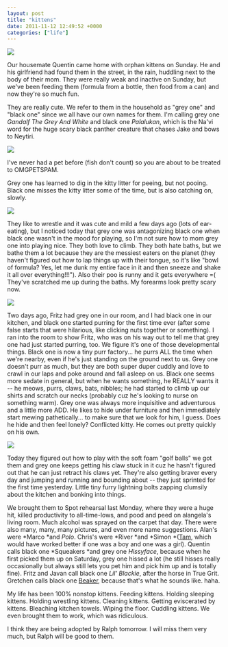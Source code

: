 ```yaml
---
layout: post
title: "kittens"
date: 2011-11-12 12:49:52 +0000
categories: ["life"]
---
```


![](https://judytuna.com/files/2011/11/2011-11-06_14-36-26_783-300x225.jpg)

Our housemate Quentin came home with orphan kittens on Sunday. He and his girlfriend had found them in the street, in the rain, huddling next to the body of their mom. They were really weak and inactive on Sunday, but we've been feeding them (formula from a bottle, then food from a can) and now they're so much fun.

They are really cute. We refer to them in the household as "grey one" and "black one" since we all have our own names for them. I'm calling grey one *Gandalf The Grey And White* and black one *Palalukan*, which is the Na'vi word for the huge scary black panther creature that chases Jake and bows to Neytiri. 

![](https://judytuna.com/files/2011/11/303041_10150347790913244_547943243_8290099_2078168484_n-300x225.jpg)

I've never had a pet before (fish don't count) so you are about to be treated to OMGPETSPAM. 

Grey one has learned to dig in the kitty litter for peeing, but not pooing. Black one misses the kitty litter some of the time, but is also catching on, slowly. 

![](https://judytuna.com/files/2011/11/386129_10150349077733244_547943243_8297604_1165503445_n-300x225.jpg)

They like to wrestle and it was cute and mild a few days ago (lots of ear-eating), but I noticed today that grey one was antagonizing black one when black one wasn't in the mood for playing, so I'm not sure how to mom grey one into playing nice. They both love to climb. They both hate baths, but we bathe them a lot because they are the messiest eaters on the planet (they haven't figured out how to lap things up with their tongue, so it's like "bowl of formula? Yes, let me dunk my entire face in it and then sneeze and shake it all over everything!!!"). Also their poo is runny and it gets everywhere =( They've scratched me up during the baths. My forearms look pretty scary now.

![](https://judytuna.com/files/2011/11/308317_10150347790103244_547943243_8290083_365744481_n-300x225.jpg)

Two days ago, Fritz had grey one in our room, and I had black one in our kitchen, and black one started purring for the first time ever (after some false starts that were hilarious, like clicking nuts together or something). I ran into the room to show Fritz, who was on his way out to tell me that grey one had just started purring, too. We figure it's one of those developmental things. Black one is now a tiny purr factory... he purrs ALL the time when we're nearby, even if he's just standing on the ground next to us. Grey one doesn't purr as much, but they are both super duper cuddly and love to crawl in our laps and poke around and fall asleep on us. Black one seems more sedate in general, but when he wants something, he REALLY wants it -- he meows, purrs, claws, bats, nibbles; he had started to climb up our shirts and scratch our necks (probably cuz he's looking to nurse on something warm). Grey one was always more inquisitive and adventurous and a little more ADD. He likes to hide under furniture and then immediately start mewing pathetically... to make sure that we look for him, I guess. Does he hide and then feel lonely? Conflicted kitty. He comes out pretty quickly on his own.

![](https://judytuna.com/files/2011/11/297869_10150347785763244_547943243_8289980_1121359502_n-300x225.jpg)

Today they figured out how to play with the soft foam "golf balls" we got them and grey one keeps getting his claw stuck in it cuz he hasn't figured out that he can just retract his claws yet. They're also getting braver every day and jumping and running and bounding about -- they just sprinted for the first time yesterday. Little tiny furry lightning bolts zapping clumsily about the kitchen and bonking into things. 

We brought them to Spot rehearsal last Monday, where they were a huge hit, killed productivity to all-time-lows, and pood and peed on alangela's living room. Much alcohol was sprayed on the carpet that day. There were also many, many, many pictures, and even more name suggestions. Alan's were *Marco *and *Polo*. Chris's were *River *and *Simon *([Tam](http://en.wikipedia.org/wiki/List_of_Firefly_characters#Simon_Tam), which would have worked better if one was a boy and one was a girl). Quentin calls black one *Squeakers *and grey one *Hissyface*, because when he first picked them up on Saturday, grey one hissed a lot (he still hisses really occasionally but always still lets you pet him and pick him up and is totally fine). Fritz and Javan call black one *Lil' Blackie*, after the horse in True Grit. Gretchen calls black one [Beaker](http://muppet.wikia.com/wiki/Beaker), because that's what he sounds like. haha.

My life has been 100% nonstop kittens. Feeding kittens. Holding sleeping kittens. Holding wrestling kittens. Cleaning kittens. Getting eviscerated by kittens. Bleaching kitchen towels. Wiping the floor. Cuddling kittens. We even brought them to work, which was ridiculous. 

I think they are being adopted by Ralph tomorrow. I will miss them very much, but Ralph will be good to them.